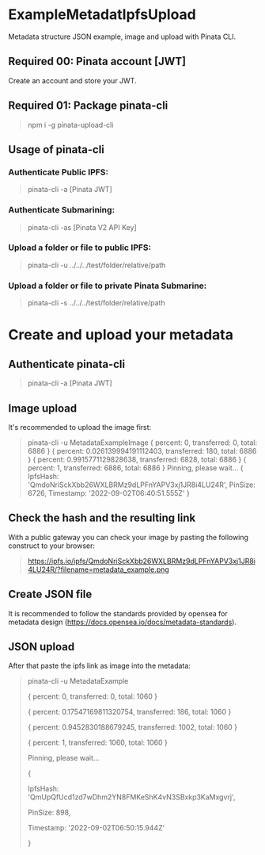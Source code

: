 # ExampleMetadatIpfsUpload
Metadata structure JSON example,  image and upload with Pinata CLI.

## Required 00: Pinata account [JWT]
Create an account and store your JWT.

## Required 01: Package pinata-cli
>npm i -g pinata-upload-cli

## Usage of pinata-cli
### Authenticate Public IPFS:
>pinata-cli -a [Pinata JWT]
### Authenticate Submarining:
>pinata-cli -as [Pinata V2 API Key]
### Upload a folder or file to public IPFS:
>pinata-cli -u ../../../test/folder/relative/path
### Upload a folder or file to private Pinata Submarine:
>pinata-cli -s ../../../test/folder/relative/path

        
# Create and upload your metadata
## Authenticate pinata-cli
>pinata-cli -a [Pinata JWT]

## Image upload
It's recommended to upload the image first:

>pinata-cli -u MetadataExampleImage
>{ percent: 0, transferred: 0, total: 6886 }
>{ percent: 0.026139994191112403, transferred: 180, total: 6886 }
>{ percent: 0.9915771129828638, transferred: 6828, total: 6886 }
>{ percent: 1, transferred: 6886, total: 6886 }
>Pinning, please wait...
>{
>  IpfsHash: 'QmdoNriSckXbb26WXLBRMz9dLPFnYAPV3xj1JR8i4LU24R',
>  PinSize: 6726,
>  Timestamp: '2022-09-02T06:40:51.555Z'
>}

## Check the hash and the resulting link
With a public gateway you can check your image by pasting the following construct to your browser:

>https://ipfs.io/ipfs/QmdoNriSckXbb26WXLBRMz9dLPFnYAPV3xj1JR8i4LU24R/?filename=metadata_example.png

## Create JSON file
It is recommended to follow the standards provided by opensea for metadata design (https://docs.opensea.io/docs/metadata-standards).

## JSON upload
After that paste the ipfs link as image into the metadata:

>pinata-cli -u MetadataExample 
>
>{ percent: 0, transferred: 0, total: 1060 } 
>
>{ percent: 0.17547169811320754, transferred: 186, total: 1060 } 
>
>{ percent: 0.9452830188679245, transferred: 1002, total: 1060 } 
>
>{ percent: 1, transferred: 1060, total: 1060 } 
>
>Pinning, please wait... 
>
>{ 
>
>  IpfsHash: 'QmUpQfUcd1zd7wDhm2YN8FMKeShK4vN3SBxkp3KaMxgvrj', 
>  
>  PinSize: 898, 
>  
>  Timestamp: '2022-09-02T06:50:15.944Z' 
>  
>} 

